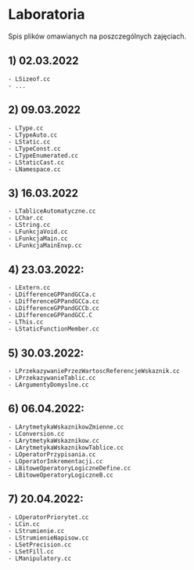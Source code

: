# Laboratoria

Spis plików omawianych na poszczególnych zajęciach.

## 1) 02.03.2022
    - LSizeof.cc
    - ...

## 2) 09.03.2022
    - LType.cc
    - LTypeAuto.cc
    - LStatic.cc
    - LTypeConst.cc
    - LTypeEnumerated.cc
    - LStaticCast.cc
    - LNamespace.cc

## 3) 16.03.2022
    - LTabliceAutomatyczne.cc
    - LChar.cc
    - LString.cc
    - LFunkcjaVoid.cc
    - LFunkcjaMain.cc
    - LFunkcjaMainEnvp.cc

## 4) 23.03.2022:
    - LExtern.cc
    - LDifferenceGPPandGCCa.c
    - LDifferenceGPPandGCCa.cc
    - LDifferenceGPPandGCCb.cc
    - LDifferenceGPPandGCC.C
    - LThis.cc
    - LStaticFunctionMember.cc

## 5) 30.03.2022:
    - LPrzekazywaniePrzezWartoscReferencjeWskaznik.cc
    - LPrzekazywanieTablic.cc
    - LArgumentyDomyslne.cc

## 6) 06.04.2022:
    - LArytmetykaWskaznikowZmienne.cc
    - LConversion.cc
    - LArytmetykaWskaznikow.cc
    - LArytmetykaWskaznikowTablice.cc
    - LOperatorPrzypisania.cc
    - LOperatorInkrementacji.cc
    - LBitoweOperatoryLogiczneDefine.cc
    - LBitoweOperatoryLogiczneB.cc

## 7) 20.04.2022:
    - LOperatorPriorytet.cc
    - LCin.cc
    - LStrumienie.cc
    - LStrumienieNapisow.cc
    - LSetPrecision.cc
    - LSetFill.cc
    - LManipulatory.cc

